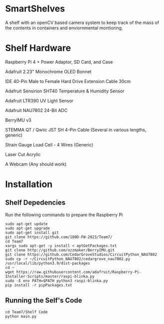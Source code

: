# SmartShelves

A shelf with an openCV based camera system to keep track of the mass of the contents in containers and enviornmental montioring. 

# Shelf Hardware

Raspberry Pi 4 + Power Adaptor, SD Card, and Case

Adafruit 2.23" Monochrome OLED Bonnet

IDE 40-Pin Male to Female Hard Drive Extension Cable 30cm 

Adafruit Sensirion SHT40 Temperature & Humidity Sensor

Adafruit LTR390 UV Light Sensor

Adafruit NAU7802 24-Bit ADC

BerryIMU v3

STEMMA QT / Qwiic JST SH 4-Pin Cable (Several in various lengths, generic)

Strain Gauge Load Cell - 4 Wires (Generic)

Laser Cut Acrylic 

A Webcam (Any should work)

# Installation

## Shelf Depedencies
Run the following commands to prepare the Raspberry Pi

```
sudo apt-get update
sudo apt-get upgrade
sudo apt-get install git
git clone https://github.com/180D-FW-2023/Team7/
cd Team7
xargs sudo apt-get -y install < aptGetPackages.txt
git clone http://github.com/ozzmaker/BerryIMU.git
git clone https://github.com/CedarGroveStudios/CircuitPython_NAU7802
sudo cp -r ~/CircuitPython_NAU7802/cedargrove_nau7802.py /usr/local/lib/python3.9/dist-packages
cd ~ 
wget https://raw.githubusercontent.com/adafruit/Raspberry-Pi-Installer-Scripts/master/raspi-blinka.py
sudo -E env PATH=$PATH python3 raspi-blinka.py
pip install -r pipPackages.txt
``` 
## Running the Self's Code

```
cd Team7/Shelf Code
python main.py
```
